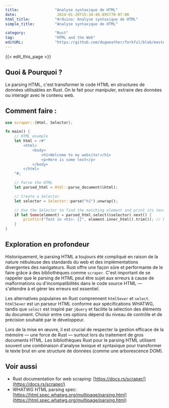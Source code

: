 ```yaml
---
title:                "Analyse syntaxique de HTML"
date:                  2024-01-20T15:34:40.895770-07:00
html_title:           "Arduino: Analyse syntaxique de HTML"
simple_title:         "Analyse syntaxique de HTML"

category:             "Rust"
tag:                  "HTML and the Web"
editURL:              "https://github.com/dogweather/forkful/blob/master/content/fr/rust/parsing-html.md"
---
```


{{< edit_this_page >}}

## Quoi & Pourquoi ?
Le parsing HTML, c'est transformer le code HTML en structures de données utilisables en Rust. On le fait pour manipuler, extraire des données ou interagir avec le contenu web.

## Comment faire :
```Rust
use scraper::{Html, Selector};

fn main() {
    // HTML example
    let html = r#"
        <html>
            <body>
                <h1>Welcome to my website!</h1>
                <p>Here is some text</p>
            </body>
        </html>
    "#;

    // Parse the HTML
    let parsed_html = Html::parse_document(&html);

    // Create a Selector
    let selector = Selector::parse("h1").unwrap();

    // Use the Selector to find the matching element and print its text
    if let Some(element) = parsed_html.select(&selector).next() {
        println!("Text in <h1>: {}", element.inner_html().trim()); // Prints: Welcome to my website!
    }
}
```

## Exploration en profondeur
Historiquement, le parsing HTML a toujours été compliqué en raison de la nature nébuleuse des standards du web et des implémentations divergentes des navigateurs. Rust offre une façon sûre et performante de le faire grâce à des bibliothèques comme `scraper`. C'est important de se rappeler que le parsing de HTML peut être sujet aux erreurs à cause de malformations ou d'incompatibilités dans le code source HTML — s'attendre à et gérer les erreurs est essentiel.

Les alternatives populaires en Rust comprennent `html5ever` et `select`. `html5ever` est un parseur HTML conforme aux spécifications WHATWG, tandis que `select` est inspiré par `jQuery` et facilite la sélection des éléments du document. Choisir entre ces options dépend du niveau de contrôle et de précision souhaité par le développeur.

Lors de la mise en œuvre, il est crucial de respecter la gestion efficace de la mémoire — une force de Rust — surtout lors du traitement de gros documents HTML. Les bibliothèques Rust pour le parsing HTML utilisent souvent une combinaison d'analyse lexique et syntaxique pour transformer le texte brut en une structure de données (comme une arborescence DOM).

## Voir aussi
- Rust documentation for web scraping: [https://docs.rs/scraper/](https://docs.rs/scraper/)
- WHATWG HTML parsing spec: [https://html.spec.whatwg.org/multipage/parsing.html](https://html.spec.whatwg.org/multipage/parsing.html)
